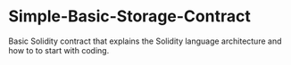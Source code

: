 # Simple-Basic-Storage-Contract
Basic Solidity contract that explains the Solidity language architecture and how to to start with coding.
